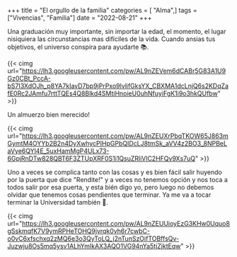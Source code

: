 +++
title = "El orgullo de la familia"
categories = [ "Alma",]
tags = ["Vivencias", "Familia"]
date = "2022-08-21"
+++

Una graduación muy importante, sin importar la edad, el momento, el lugar nisiquiera las circunstancias mas difíciles de la vida. Cuando ansias tus objetivos, el universo conspira para ayudarte :books:.

{{< cimg url="https://lh3.googleusercontent.com/pw/AL9nZEVem6dCABr5G83A1U9Gz0CBt_PccA-bS7I3XdOJh_p8YA7kIavD7bp9jPrPxo9lvlifGksYX_CBXMA1dcLnjQ6s2KDqZafE0Rc2JAmfu7rttTQEs4Q8Blkd4SMtiHnoieU0uhNfuyiFgK1i9o3hkQUfbw" >}}

Un almuerzo bien merecido!

{{< cimg url="https://lh3.googleusercontent.com/pw/AL9nZEUXrPbqTKOW65J863mGymtM4OYYb2B2n4DyXwhycPIHpGPbQIDcLJ8tmSk_aVV4z2BO3_8NPBeLaVye6QYl4E_5uxHamMgP4ULx73-6GpjRnDTw828QBT6F3ZTUpXRF0S1i1QsuZRliVlC2HFQv9Xs7uQ" >}}

Uno a veces se complica tanto con las cosas y es bien fácil salir huyendo por la puerta que dice "Rendite!" y a veces no tenemos opción y nos toca a todos salir por esa puerta, y esta bién digo yo, pero luego no debemos olvidar que tenemos cosas pendientes que terminar. Ya me va a tocar terminar la Universidad también :eyes:.

{{< cimg url="https://lh3.googleusercontent.com/pw/AL9nZEUUioyEzG3KHw0Uquo8gSskmqfK7V9ymRPHeTOHQ9jvrqk0vh6r7cwbC-o0vC6xfschxq2zMQ6e3o3QyToLQ_j2nTunSzOifTOBffsQv-Juzwju8Os5mq5ysv1ALhYmIkAX3AQO1VG94nYa5tjZjktEqw" >}}
